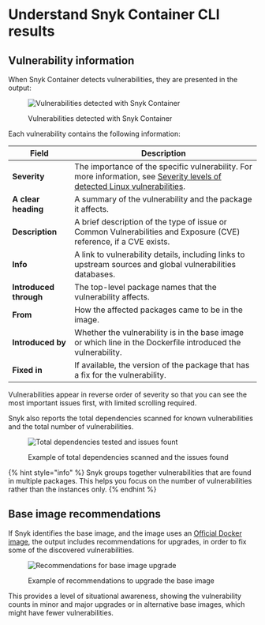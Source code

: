 # Understand Snyk Container CLI results

## **Vulnerability information**

When Snyk Container detects vulnerabilities, they are presented in the output:

<figure><img src="../../../.gitbook/assets/clivulnerabiilities.png" alt="Vulnerabilities detected with Snyk Container"><figcaption><p>Vulnerabilities detected with Snyk Container</p></figcaption></figure>

Each vulnerability contains the following information:

| **Field**              | **Description**                                                                                                                                                                                                                                       |
| ---------------------- | ----------------------------------------------------------------------------------------------------------------------------------------------------------------------------------------------------------------------------------------------------- |
| **Severity**           | The importance of the specific vulnerability. For more information, see [Severity levels of detected Linux vulnerabilities](../../../scan-applications/snyk-container/how-snyk-container-works/severity-levels-of-detected-linux-vulnerabilities.md). |
| **A clear heading**    | A summary of the vulnerability and the package it affects.                                                                                                                                                                                            |
| **Description**        | A brief description of the type of issue or Common Vulnerabilities and Exposure (CVE) reference, if a CVE exists.                                                                                                                                     |
| **Info**               | A link to vulnerability details, including links to upstream sources and global vulnerabilities databases.                                                                                                                                            |
| **Introduced through** | The top-level package names that the vulnerability affects.                                                                                                                                                                                           |
| **From**               | How the affected packages came to be in the image.                                                                                                                                                                                                    |
| **Introduced by**      | Whether the vulnerability is in the base image or which line in the Dockerfile introduced the vulnerability.                                                                                                                                          |
| **Fixed in**           | If available, the version of the package that has a fix for the vulnerability.                                                                                                                                                                        |

Vulnerabilities appear in reverse order of severity so that you can see the most important issues first, with limited scrolling required.

Snyk also reports the total dependencies scanned for known vulnerabilities and the total number of vulnerabilities.

<figure><img src="../../../.gitbook/assets/clisummary.png" alt="Total dependencies tested and issues fount"><figcaption><p>Example of total dependencies scanned and the issues found</p></figcaption></figure>

{% hint style="info" %}
Snyk groups together vulnerabilities that are found in multiple packages. This helps you focus on the number of vulnerabilities rather than the instances only.
{% endhint %}

## Base image recommendations

If Snyk identifies the base image, and the image uses an [Official Docker image](https://docs.docker.com/docker-hub/official\_images/), the output includes recommendations for upgrades, in order to fix some of the discovered vulnerabilities.

<figure><img src="../../../.gitbook/assets/clirecommendations.png" alt="Recommendations for base image upgrade"><figcaption><p>Example of recommendations to upgrade the base image</p></figcaption></figure>

This provides a level of situational awareness, showing the vulnerability counts in minor and major upgrades or in alternative base images, which might have fewer vulnerabilities.
